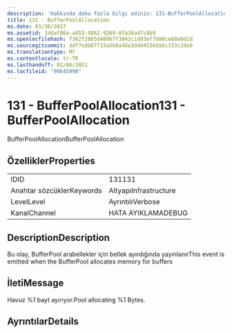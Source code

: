 ```yaml
---
description: 'Hakkında daha fazla bilgi edinin: 131-BufferPoolAllocation'
title: 131 - BufferPoolAllocation
ms.date: 03/30/2017
ms.assetid: 1ddaf86a-a453-4862-9269-8fa38a47c8b9
ms.openlocfilehash: f362f20b5d409b7f3042c1d93ef7b00ceb8e0d1d
ms.sourcegitcommit: ddf7edb67715a5b9a45e3dd44536dabc153c1de0
ms.translationtype: MT
ms.contentlocale: tr-TR
ms.lasthandoff: 02/06/2021
ms.locfileid: "99645990"
---
```

# <a name="131---bufferpoolallocation"></a><span data-ttu-id="eb9ab-103">131 - BufferPoolAllocation</span><span class="sxs-lookup"><span data-stu-id="eb9ab-103">131 - BufferPoolAllocation</span></span>

<span data-ttu-id="eb9ab-104">BufferPoolAllocation</span><span class="sxs-lookup"><span data-stu-id="eb9ab-104">BufferPoolAllocation</span></span>  
  
## <a name="properties"></a><span data-ttu-id="eb9ab-105">Özellikler</span><span class="sxs-lookup"><span data-stu-id="eb9ab-105">Properties</span></span>  
  
|||  
|-|-|  
|<span data-ttu-id="eb9ab-106">ID</span><span class="sxs-lookup"><span data-stu-id="eb9ab-106">ID</span></span>|<span data-ttu-id="eb9ab-107">131</span><span class="sxs-lookup"><span data-stu-id="eb9ab-107">131</span></span>|  
|<span data-ttu-id="eb9ab-108">Anahtar sözcükler</span><span class="sxs-lookup"><span data-stu-id="eb9ab-108">Keywords</span></span>|<span data-ttu-id="eb9ab-109">Altyapı</span><span class="sxs-lookup"><span data-stu-id="eb9ab-109">Infrastructure</span></span>|  
|<span data-ttu-id="eb9ab-110">Level</span><span class="sxs-lookup"><span data-stu-id="eb9ab-110">Level</span></span>|<span data-ttu-id="eb9ab-111">Ayrıntılı</span><span class="sxs-lookup"><span data-stu-id="eb9ab-111">Verbose</span></span>|  
|<span data-ttu-id="eb9ab-112">Kanal</span><span class="sxs-lookup"><span data-stu-id="eb9ab-112">Channel</span></span>|<span data-ttu-id="eb9ab-113">HATA AYIKLAMA</span><span class="sxs-lookup"><span data-stu-id="eb9ab-113">DEBUG</span></span>|  
  
## <a name="description"></a><span data-ttu-id="eb9ab-114">Description</span><span class="sxs-lookup"><span data-stu-id="eb9ab-114">Description</span></span>  

 <span data-ttu-id="eb9ab-115">Bu olay, BufferPool arabellekler için bellek ayırdığında yayınlanır</span><span class="sxs-lookup"><span data-stu-id="eb9ab-115">This event is emitted when the BufferPool allocates memory for buffers</span></span>  
  
## <a name="message"></a><span data-ttu-id="eb9ab-116">İleti</span><span class="sxs-lookup"><span data-stu-id="eb9ab-116">Message</span></span>  

 <span data-ttu-id="eb9ab-117">Havuz %1 bayt ayırıyor.</span><span class="sxs-lookup"><span data-stu-id="eb9ab-117">Pool allocating %1 Bytes.</span></span>  
  
## <a name="details"></a><span data-ttu-id="eb9ab-118">Ayrıntılar</span><span class="sxs-lookup"><span data-stu-id="eb9ab-118">Details</span></span>
